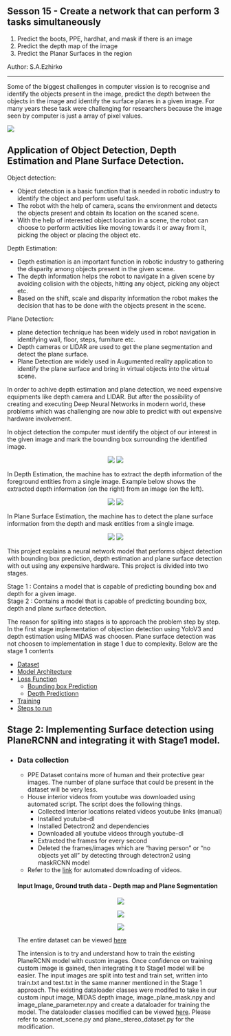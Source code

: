 ## Sesson 15 - Create a network that can perform 3 tasks simultaneously
1.  Predict the boots, PPE, hardhat, and mask if there is an image
2.  Predict the depth map of the image
3.  Predict the Planar Surfaces in the region

Author: S.A.Ezhirko
**********************************************************************************************************************

Some of the biggest challenges in computer vission is to recognise and identify the objects present in the image, predict the depth between the objects in the image and identify the surface planes in a given image. For many years these task were challenging for researchers because the image seen by computer is just a array of pixel values.

![](Images/Image1.jpg)

## Application of Object Detection, Depth Estimation and Plane Surface Detection.
Object detection:

 - Object detection is a basic function that is needed in robotic industry to identify the object and perform useful task. 
 - The robot with the help of camera, scans the environment and detects the objects present and obtain its location on the scaned scene.
 - With the help of interested object location in a scene, the robot can choose to perform activities like moving towards it or away from it, picking the object or placing    the object etc.
 
 Depth Estimation:
 
 - Depth estimation is an important function in robotic industry to gathering the disparity among objects present in the given scene.
 - The depth information helps the robot to navigate in a given scene by avoiding colision with the objects, hitting any object, picking any object etc.
 - Based on the shift, scale and disparity information the robot makes the decision that has to be done with the objects present in the scene.
 
 Plane Detection:
 - plane detection technique has been widely used in robot navigation in identifying wall, floor, steps, furniture etc.
 - Depth cameras or LIDAR are used to get the plane segmentation and detect the plane surface.
 - Plane Detection are widely used in Augumented reality application to identify the plane surface and bring in virtual objects into the virtual scene.

In order to achive depth estimation and plane detection, we need expensive equipments like depth camera and LIDAR. But after the possibility of creating and executing Deep Neural Networks in modern world, these problems which was challenging are now able to predict with out expensive hardware involvement. 

In object detection the computer must identify the object of our interest in the given image and mark the bounding box surrounding the identified image.

<p align="center">
  <img src="Images/Q44.jpg">
  <img src="Images/Q44_BB.jpg">
</p>

In Depth Estimation, the machine has to extract the depth information of the foreground entities from a single image. Example below shows the extracted depth information (on the right) from an image (on the left).

<p align="center">
  <img src="Images/Q44.jpg">
  <img src="Images/Q44_Depth.png">
</p>

In Plane Surface Estimation, the machine has to detect the plane surface information from the depth and mask entities from a single image.
<p align="center">
  <img src="Images/InputImage.jpg">
  <img src="Images/Segmentation_final.png">
</p>

This project explains a neural network model that performs object detection with bounding box prediction, depth estimation and plane surface detection with out using any expensive hardware. This project is divided into two stages.

Stage 1 : Contains a model that is capable of predicting bounding box and depth for a given image.<br>
Stage 2 : Contains a model that is capable of predicting bounding box, depth and plane surface detection.

The reason for spliting into stages is to approach the problem step by step. In the first stage implementation of objection detection using YoloV3 and depth estimation using MIDAS was choosen. Plane surface detection was not choosen to implementation in stage 1 due to complexity. Below are the stage 1 contents

- [Dataset](dataset.md)
- [Model Architecture](ModelArchitecture.md)
- [Loss Function](LossFunction.md)
  - [Bounding box Prediction](LossFunction.md#bounding-box-prediction)
  - [Depth Predictionn](LossFunction.md#depth-loss-function)
- [Training](training.md)
- [Steps to run](steps.md)

## Stage 2: Implementing Surface detection using PlaneRCNN and integrating it with Stage1 model.

- ### Data collection
  - PPE Dataset contains more of human and their protective gear images. The number of plane surface that could be present in the dataset will be very less.
  - House interior videos from youtube was downloaded using automated script. The script does the following things.
    - Collected Interior locations related videos youtube links (manual)
    - Installed youtube-dl
    - Installed Detectron2 and dependencies 
    - Downloaded all youtube videos through youtube-dl
    - Extracted the frames for every second
    - Deleted the frames/images which are “having person” or “no objects yet all” by detecting through detectron2 using maskRCNN model
   - Refer to the [link](https://github.com/eva5covergence/Ezhirko/blob/main/PlaneSurfaceDetection/plane_surface_data_preparation.ipynb) for automated downloading of videos.
   
   #### Input Image, Ground truth data - Depth map and Plane Segmentation
   <p align="center">
     <img src="Images/Stage2_Image1.jpg">
   </p>
   <p align="center">
     <img src="Images/Stage2_Image2.jpg">
   </p>
   <p align="center">
     <img src="Images/Stage2_Image3.jpg">
   </p>
   
   The entire dataset can be viewed [here](https://drive.google.com/drive/u/0/folders/163knHweJJ5ERXLsedm9ZW3ahWkMzHPSl)
   
   The intension is to try and understand how to train the existing PlaneRCNN model with custom images. Once confidence on training custom image is gained, then integrating it to Stage1 model will be easier. The input images are split into test and train set, written into train.txt and test.txt in the same manner mentioned in the Stage 1 approach. The existing dataloader classes were modifed to take in our custom input image, MIDAS depth image, image_plane_mask.npy and image_plane_parameter.npy and create a dataloader for training the model. The dataloader classes modified can be viewed [here](https://github.com/eva5covergence/Ezhirko/tree/main/PlaneSurfaceDetection/datasets). Please refer to scannet_scene.py and plane_stereo_dataset.py for the modification.
   
   
   
   
   
   
